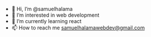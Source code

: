 - 👋 Hi, I’m @samuelhalama
- 👀 I’m interested in web development 
- 🌱 I’m currently learning react
- 📫 How to reach me samuelhalamawebdev@gmail.com

<!---
samuelhalama/samuelhalama is a ✨ special ✨ repository because its `README.md` (this file) appears on your GitHub profile.
You can click the Preview link to take a look at your changes.
--->
